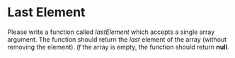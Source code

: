# Last Element

Please write a function called _lastElement_ which accepts a single array argument. The function should return the _last_ element of the array (without removing the element). _If_ the array is empty, the function should return **null**.
